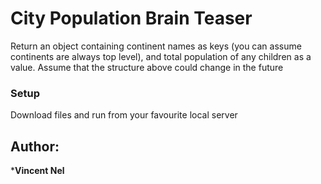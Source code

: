 # City Population Brain Teaser

Return an object containing continent names as keys (you can assume continents are always top level), and total population of any children as a value.
Assume that the structure above could change in the future

### Setup

Download files and run from your favourite local server

## Author:
***Vincent Nel**
